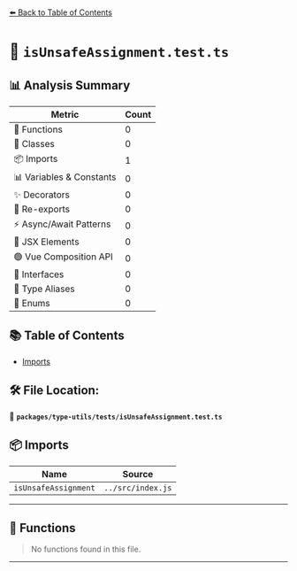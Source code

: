 [⬅️ Back to Table of Contents](../../../index.md)

# 📄 `isUnsafeAssignment.test.ts`

## 📊 Analysis Summary

| Metric | Count |
|--------|-------|
| 🔧 Functions | 0 |
| 🧱 Classes | 0 |
| 📦 Imports | 1 |
| 📊 Variables & Constants | 0 |
| ✨ Decorators | 0 |
| 🔄 Re-exports | 0 |
| ⚡ Async/Await Patterns | 0 |
| 💠 JSX Elements | 0 |
| 🟢 Vue Composition API | 0 |
| 📐 Interfaces | 0 |
| 📑 Type Aliases | 0 |
| 🎯 Enums | 0 |

## 📚 Table of Contents

- [Imports](#imports)

## 🛠️ File Location:
📂 **`packages/type-utils/tests/isUnsafeAssignment.test.ts`**

## 📦 Imports

| Name | Source |
|------|--------|
| `isUnsafeAssignment` | `../src/index.js` |


---

## 🔧 Functions

> No functions found in this file.


---